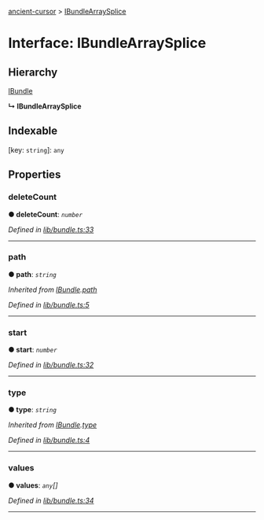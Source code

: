 [ancient-cursor](../README.md) > [IBundleArraySplice](../interfaces/ibundlearraysplice.md)



# Interface: IBundleArraySplice

## Hierarchy


 [IBundle](ibundle.md)

**↳ IBundleArraySplice**







## Indexable

\[key: `string`\]:&nbsp;`any`

## Properties
<a id="deletecount"></a>

###  deleteCount

**●  deleteCount**:  *`number`* 

*Defined in [lib/bundle.ts:33](https://github.com/AncientSouls/Cursor/blob/2cea2ca/src/lib/bundle.ts#L33)*





___

<a id="path"></a>

###  path

**●  path**:  *`string`* 

*Inherited from [IBundle](ibundle.md).[path](ibundle.md#path)*

*Defined in [lib/bundle.ts:5](https://github.com/AncientSouls/Cursor/blob/2cea2ca/src/lib/bundle.ts#L5)*





___

<a id="start"></a>

###  start

**●  start**:  *`number`* 

*Defined in [lib/bundle.ts:32](https://github.com/AncientSouls/Cursor/blob/2cea2ca/src/lib/bundle.ts#L32)*





___

<a id="type"></a>

###  type

**●  type**:  *`string`* 

*Inherited from [IBundle](ibundle.md).[type](ibundle.md#type)*

*Defined in [lib/bundle.ts:4](https://github.com/AncientSouls/Cursor/blob/2cea2ca/src/lib/bundle.ts#L4)*





___

<a id="values"></a>

###  values

**●  values**:  *`any`[]* 

*Defined in [lib/bundle.ts:34](https://github.com/AncientSouls/Cursor/blob/2cea2ca/src/lib/bundle.ts#L34)*





___


